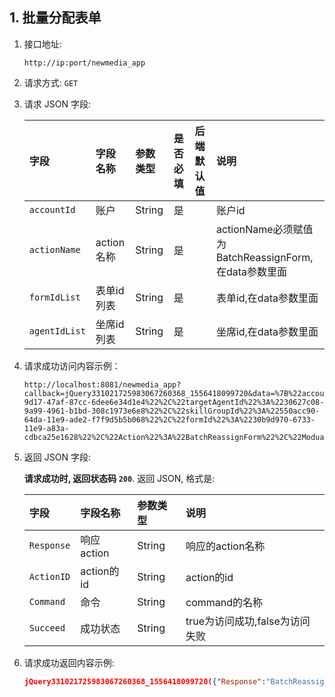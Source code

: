 ## 1. 批量分配表单

1. 接口地址: 
    
    `http://ip:port/newmedia_app`

2. 请求方式: `GET`
3. 请求 JSON 字段: 
    
    |字段|字段名称|参数类型|是否必填|后端默认值|说明|
    |:--|:---|:------|:------|:--|:--|
    |`accountId`|账户|String|是| | 账户id |
    |`actionName`|action名称|String|是| | actionName必须赋值为BatchReassignForm,在data参数里面 |
    |`formIdList`|表单id列表|String|是| | 表单id,在data参数里面 |
    |`agentIdList`|坐席id列表|String|是| | 坐席id,在data参数里面 |
4. 请求成功访问内容示例：
    ```
    http://localhost:8081/newmedia_app?callback=jQuery331021725983067260368_1556418099720&data=%7B%22accountId%22%3A%22N000000008597%22%2C%22originalAgentId%22%3A%2290db9383-9d17-47af-87cc-6dee6e34d1e4%22%2C%22targetAgentId%22%3A%2230627c08-9a99-4961-b1bd-308c1973e6e8%22%2C%22skillGroupId%22%3A%22550acc90-64da-11e9-ade2-f7f9d5b5b068%22%2C%22formId%22%3A%2230b9d970-6733-11e9-a83a-cdbca25e1628%22%2C%22Action%22%3A%22BatchReassignForm%22%2C%22Modual%22%3A%22chatForm%22%7D&_=1556418099723
    ```

5. 返回 JSON 字段: 

    __请求成功时, 返回状态码 `200`__. 返回 JSON, 格式是:

    |字段|字段名称|参数类型|说明|
    |:--|:---|:------|:------|
    |`Response`|响应action|String| 响应的action名称 |
    |`ActionID`|action的id|String| action的id |
    |`Command`|命令|String| command的名称 |
    |`Succeed`|成功状态|String| true为访问成功,false为访问失败 |

6. 请求成功返回内容示例:

    ```json
    jQuery331021725983067260368_1556418099720({"Response":"BatchReassignForm","ActionID":"","Command":"Response","Succeed":true})
    ```
